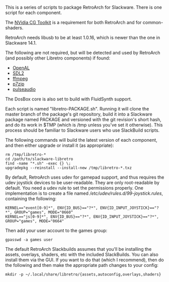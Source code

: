 This is a series of scripts to package RetroArch for Slackware.
There is one script for each component.

The [NVidia CG Toolkit](http://slackbuilds.org/graphics/nvidia-cg-toolkit/) is
a requirement for both RetroArch and for common-shaders.

RetroArch needs libusb to be at least 1.0.16, which is newer than the one in
Slackware 14.1.

The following are not required, but will be detected and used by RetroArch (and
possibly other Libretro components) if found:

* [OpenAL](http://slackbuilds.org/libraries/OpenAL/)
* [SDL2](http://slackbuilds.org/development/SDL2/)
* [ffmpeg](http://slackbuilds.org/multimedia/ffmpeg/)
* [p7zip](http://slackbuilds.org/system/p7zip/)
* [pulseaudio](http://slackbuilds.org/audio/pulseaudio/)

The DosBox core is also set to build with FluidSynth support.

Each script is named "libretro-PACKAGE.sh". Running it will clone the master
branch of the package's git repository, build it into a Slackware package named
PACKAGE and versioned with the git revision's short hash, and do its work in
$TMP (which is /tmp unless you've set it otherwise). This process should be
familiar to Slackware users who use SlackBuild scripts.

The following commands will build the latest version of each component, and
then either upgrade or install it (as appropriate):

	rm /tmp/libretro-*
	cd /path/to/slackware-libretro
	find -name "*.sh" -exec {} \;
	upgradepkg --reinstall --install-new /tmp/libretro-*.txz

By default, RetroArch uses udev for gamepad support, and thus requires the
udev joystick devices to be user-readable. They are only root-readable by
default. You need a udev rule to set the permissions properly. One
implementation is to create a file named */etc/udev/rules.d/99-joystick.rules*,
containing the following:

    KERNEL=="event[0-9]*", ENV{ID_BUS}=="?*", ENV{ID_INPUT_JOYSTICK}=="?*", GROUP="games", MODE="0660"
	KERNEL=="js[0-9]*", ENV{ID_BUS}=="?*", ENV{ID_INPUT_JOYSTICK}=="?*", GROUP="games", MODE="0664"

Then add your user account to the games group:

	gpasswd -a games user

The default RetroArch Slackbuilds assumes that you'll be installing the assets,
overlays, shaders, etc with the included SlackBuilds. You can also install them
via the GUI. If you want to do that (which I recommend), then do the following
and then make the appropriate path changes to your config:

	mkdir -p ~/.local/share/libretro/{assets,autoconfig,overlays,shaders}
